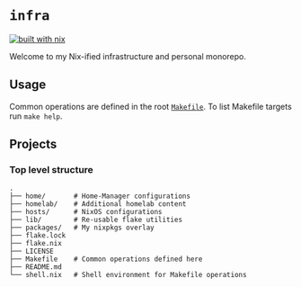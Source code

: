 # `infra`

[![built with nix](https://builtwithnix.org/badge.svg)](https://builtwithnix.org)

Welcome to my Nix-ified infrastructure and personal monorepo.

## Usage

Common operations are defined in the root [`Makefile`](./Makefile).
To list Makefile targets run `make help`.

## Projects

### Top level structure

```text
.
├── home/       # Home-Manager configurations
├── homelab/    # Additional homelab content
├── hosts/      # NixOS configurations
├── lib/        # Re-usable flake utilities
├── packages/   # My nixpkgs overlay
├── flake.lock
├── flake.nix
├── LICENSE
├── Makefile    # Common operations defined here
├── README.md
└── shell.nix   # Shell environment for Makefile operations
```
